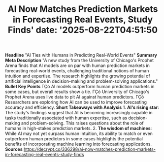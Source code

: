 ﻿---
title: "AI Now Matches Prediction Markets in Forecasting Real Events, Study Finds'
date: '2025-08-22T04:51:50"
category: "Markets"
summary: ""
slug: "ai now matches prediction markets in forecasting real events"
source_urls:
  - "https://decrypt.co/336298/ai-now-matches-prediction-markets-in-forecasting-real-events-study-finds"
seo:
  title: "AI Now Matches Prediction Markets in Forecasting Real Events, Study Finds | Hash n Hedge'
  description: '"
  keywords: ["news", "markets", "brief"]
---
**Headline** "AI Ties with Humans in Predicting Real-World Events"  **Summary Meta Description** "A new study from the University of Chicago's Prophet Arena finds that AI models are on par with human prediction markets in forecasting real-world events, challenging traditional notions of human intuition and expertise. The research highlights the growing potential of artificial intelligence in decision-making and problem-solving applications."  **Bullet Key Points**  ΓÇó AI models outperform human prediction markets in some cases, but overall results show a tie. ΓÇó University of Chicago's Prophet Arena uses live data to pit AI against human predictors. ΓÇó Researchers are exploring how AI can be used to improve forecasting accuracy and efficiency.  **Short Takeaways with Analysis**  1. **AI's rising star**: The study's findings suggest that AI is becoming increasingly capable in tasks traditionally associated with human expertise, such as decision-making and problem-solving. This raises questions about the role of humans in high-stakes prediction markets. 2. **The wisdom of machines**: While AI may not yet surpass human intuition, its ability to match or even outperform human predictors in some cases highlights the potential benefits of incorporating machine learning into forecasting applications.  **Sources** https://decrypt.co/336298/ai-now-matches-prediction-markets-in-forecasting-real-events-study-finds 
